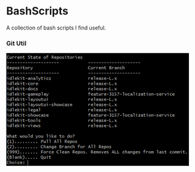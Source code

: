 # BashScripts
A collection of bash scripts I find useful. 

### Git Util
![Git Util](screenshots/git_util.png)
